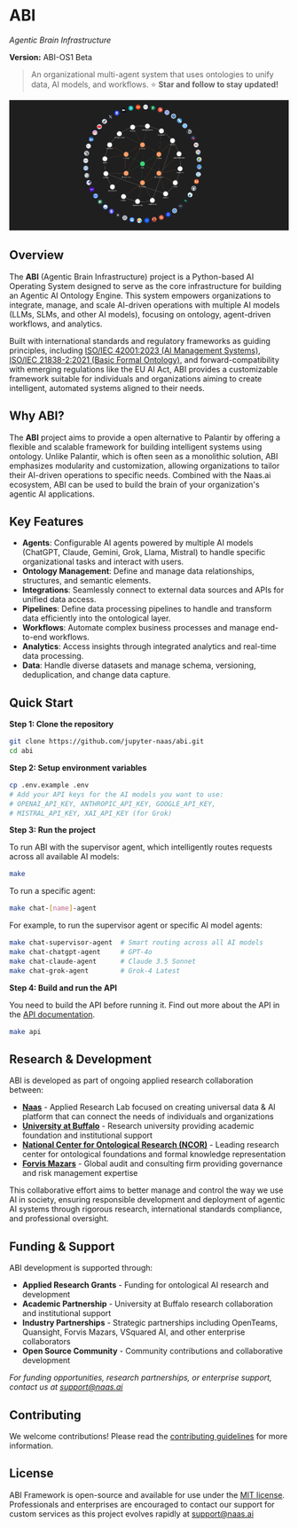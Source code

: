 # ABI
*Agentic Brain Infrastructure*

**Version:** ABI-OS1 Beta 

> An organizational multi-agent system that uses ontologies to unify data, AI models, and workflows. 
⭐ **Star and follow to stay updated!**

<img src="./assets/abi-flywheel.png">

## Overview

The **ABI** (Agentic Brain Infrastructure) project is a Python-based AI Operating System designed to serve as the core infrastructure for building an Agentic AI Ontology Engine. This system empowers organizations to integrate, manage, and scale AI-driven operations with multiple AI models (LLMs, SLMs, and other AI models), focusing on ontology, agent-driven workflows, and analytics. 

Built with international standards and regulatory frameworks as guiding principles, including [ISO/IEC 42001:2023 (AI Management Systems)](https://www.iso.org/standard/42001), [ISO/IEC 21838-2:2021 (Basic Formal Ontology)](https://www.iso.org/standard/74572.html), and forward-compatibility with emerging regulations like the EU AI Act, ABI provides a customizable framework suitable for individuals and organizations aiming to create intelligent, automated systems aligned to their needs.

## Why ABI?
The **ABI** project aims to provide a open alternative to Palantir by offering a flexible and scalable framework for building intelligent systems using ontology. Unlike Palantir, which is often seen as a monolithic solution, ABI emphasizes modularity and customization, allowing organizations to tailor their AI-driven operations to specific needs. Combined with the Naas.ai ecosystem, ABI can be used to build the brain of your organization's agentic AI applications.

## Key Features

- **Agents**: Configurable AI agents powered by multiple AI models (ChatGPT, Claude, Gemini, Grok, Llama, Mistral) to handle specific organizational tasks and interact with users.
- **Ontology Management**: Define and manage data relationships, structures, and semantic elements.
- **Integrations**: Seamlessly connect to external data sources and APIs for unified data access.
- **Pipelines**: Define data processing pipelines to handle and transform data efficiently into the ontological layer.
- **Workflows**: Automate complex business processes and manage end-to-end workflows.
- **Analytics**: Access insights through integrated analytics and real-time data processing.
- **Data**: Handle diverse datasets and manage schema, versioning, deduplication, and change data capture.

## Quick Start

**Step 1: Clone the repository**

```bash
git clone https://github.com/jupyter-naas/abi.git
cd abi
```

**Step 2: Setup environment variables**

```bash
cp .env.example .env
# Add your API keys for the AI models you want to use:
# OPENAI_API_KEY, ANTHROPIC_API_KEY, GOOGLE_API_KEY, 
# MISTRAL_API_KEY, XAI_API_KEY (for Grok)
```

**Step 3: Run the project**

To run ABI with the supervisor agent, which intelligently routes requests across all available AI models:

```bash
make
```

To run a specific agent:

```bash
make chat-[name]-agent
```

For example, to run the supervisor agent or specific AI model agents:

```bash
make chat-supervisor-agent  # Smart routing across all AI models
make chat-chatgpt-agent     # GPT-4o
make chat-claude-agent      # Claude 3.5 Sonnet
make chat-grok-agent        # Grok-4 Latest
```

**Step 4: Build and run the API**

You need to build the API before running it. Find out more about the API in the [API documentation](./docs/api/deploy-api.md).

```bash
make api
```

## Research & Development

ABI is developed as part of ongoing applied research collaboration between:

- **[Naas](https://naas.ai)** - Applied Research Lab focused on creating universal data & AI platform that can connect the needs of individuals and organizations
- **[University at Buffalo](https://www.buffalo.edu/)** - Research university providing academic foundation and institutional support
- **[National Center for Ontological Research (NCOR)](https://ncor.buffalo.edu/)** - Leading research center for ontological foundations and formal knowledge representation
- **[Forvis Mazars](https://www.forvismazars.com/)** - Global audit and consulting firm providing governance and risk management expertise

This collaborative effort aims to better manage and control the way we use AI in society, ensuring responsible development and deployment of agentic AI systems through rigorous research, international standards compliance, and professional oversight.

## Funding & Support

ABI development is supported through:

- **Applied Research Grants** - Funding for ontological AI research and development
- **Academic Partnership** - University at Buffalo research collaboration and institutional support
- **Industry Partnerships** - Strategic partnerships including OpenTeams, Quansight, Forvis Mazars, VSquared AI, and other enterprise collaborators
- **Open Source Community** - Community contributions and collaborative development

*For funding opportunities, research partnerships, or enterprise support, contact us at support@naas.ai*

## Contributing

We welcome contributions! Please read the [contributing guidelines](./CONTRIBUTING.md) for more information.

## License
ABI Framework is open-source and available for use under the [MIT license](https://opensource.org/licenses/MIT). Professionals and enterprises are encouraged to contact our support for custom services as this project evolves rapidly at support@naas.ai

